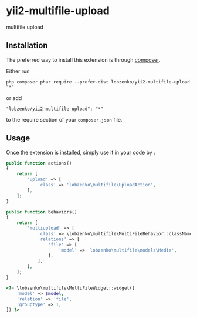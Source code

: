 yii2-multifile-upload
=====================
multifile upload

Installation
------------

The preferred way to install this extension is through [composer](http://getcomposer.org/download/).

Either run

```
php composer.phar require --prefer-dist lobzenko/yii2-multifile-upload "*"
```

or add

```
"lobzenko/yii2-multifile-upload": "*"
```

to the require section of your `composer.json` file.


Usage
-----

Once the extension is installed, simply use it in your code by  :

```php
public function actions()
{
    return [
        'upload' => [
            'class' => 'lobzenko\multifile\UploadAction',
        ],
    ];
}
```

```php
public function behaviors()
{
    return [
        'multiupload' => [
            'class' => \lobzenko\multifile\MultiFileBehavior::className(),
            'relations' => [
                'file' => [
                    'model' => 'lobzenko\multifile\models\Media',
                ],
            ],
        ],
    ];
}
```

```php
<?= \lobzenko\multifile\MultiFileWidget::widget([
    'model' => $model,
    'relation' => 'file',
    'grouptype' => 1,
]) ?>
```
